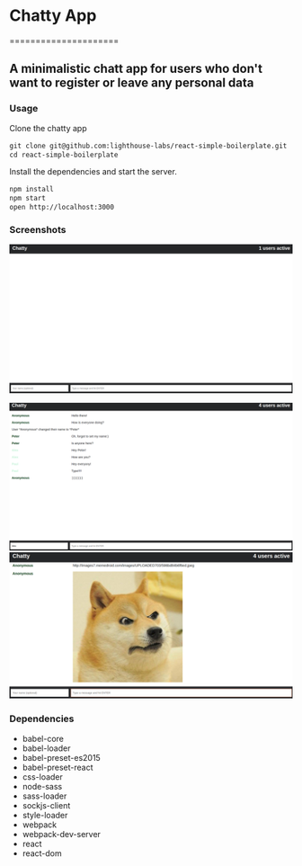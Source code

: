 # Chatty App
=====================

## A minimalistic chatt app for users who don't want to register or leave any personal data

### Usage

Clone the chatty app

```
git clone git@github.com:lighthouse-labs/react-simple-boilerplate.git
cd react-simple-boilerplate
```

Install the dependencies and start the server.

```
npm install
npm start
open http://localhost:3000
```

### Screenshots

!["Screenshot of chatty starting page](https://github.com/Oleksandr09/chatty-app/blob/master/docs/Starting-page.png)

!["Screenshot of chat process"](https://github.com/Oleksandr09/chatty-app/blob/master/docs/Chat.png)
!["Screenshot of image sending feature](https://github.com/Oleksandr09/chatty-app/blob/master/docs/Image-feature.png)

### Dependencies


* babel-core
* babel-loader
* babel-preset-es2015
* babel-preset-react
* css-loader
* node-sass
* sass-loader
* sockjs-client
* style-loader
* webpack
* webpack-dev-server
* react
* react-dom
